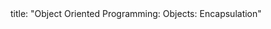 <frontmatter>
title: "Object Oriented Programming: Objects: Encapsulation"
</frontmatter>

<include src="navbar.md" boilerplate />

<include src="unit-inPage-asFlat.md" boilerplate />